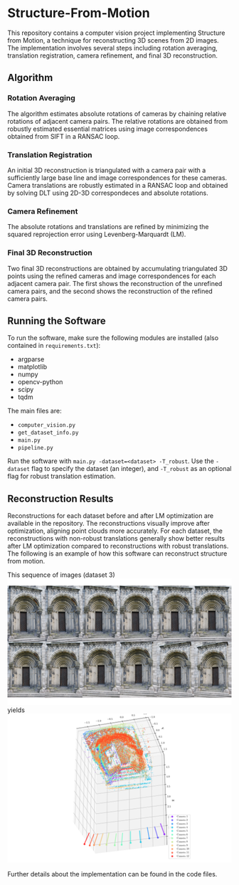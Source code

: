 # Structure-From-Motion

This repository contains a computer vision project implementing Structure from Motion, a technique for reconstructing 3D scenes from 2D images. The implementation involves several steps including rotation averaging, translation registration, camera refinement, and final 3D reconstruction.

## Algorithm

### Rotation Averaging
The algorithm estimates absolute rotations of cameras by chaining relative rotations of adjacent camera pairs. The relative rotations are obtained from robustly estimated essential matrices using image correspondences obtained from SIFT in a RANSAC loop.

### Translation Registration
An initial 3D reconstruction is triangulated with a camera pair with a sufficiently large base line and image correspondences for these cameras. Camera translations are robustly estimated in a RANSAC loop and obtained by solving DLT using 2D-3D correspondeces and absolute rotations.

### Camera Refinement
The absolute rotations and translations are refined by minimizing the squared reprojection error using Levenberg-Marquardt (LM).

### Final 3D Reconstruction
Two final 3D reconstructions are obtained by accumulating triangulated 3D points using the refined cameras and image correspondences for each adjacent camera pair. The first shows the reconstruction of the unrefined camera pairs, and the second shows the reconstruction of the refined camera pairs.

## Running the Software

To run the software, make sure the following modules are installed (also contained in `requirements.txt`):
- argparse
- matplotlib
- numpy
- opencv-python
- scipy
- tqdm

The main files are:
- `computer_vision.py`
- `get_dataset_info.py`
- `main.py`
- `pipeline.py`

Run the software with `main.py -dataset=<dataset> -T_robust`. Use the `-dataset` flag to specify the dataset (an integer), and `-T_robust` as an optional flag for robust translation estimation.

## Reconstruction Results

Reconstructions for each dataset before and after LM optimization are available in the repository. The reconstructions visually improve after optimization, aligning point clouds more accurately. For each dataset, the reconstructions with non-robust translations generally show better results after LM optimization compared to reconstructions with robust translations. The following is an example of how this software can reconstruct structure from motion.

This sequence of images (dataset 3)
![](https://github.com/erik-norlin/Structure-From-Motion/blob/main/reconstruction-plots/dataset_3_joined.png?raw=true)
yields
![](https://github.com/erik-norlin/Structure-From-Motion/blob/main/reconstruction-plots/dataset_2_after_LM_2.png?raw=true)

Further details about the implementation can be found in the code files.
